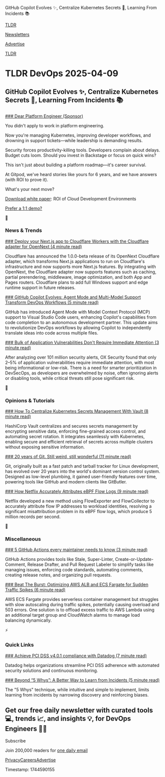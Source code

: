 GitHub Copilot Evolves ✨, Centralize Kubernetes Secrets 🤫, Learning From Incidents 📚

[TLDR](/)

[Newsletters](/newsletters)

[Advertise](https://advertise.tldr.tech/)

[TLDR](/)

# TLDR DevOps 2025-04-09

## GitHub Copilot Evolves ✨, Centralize Kubernetes Secrets 🤫, Learning From Incidents 📚

### 

[### Dear Platform Engineer (Sponsor)](https://www.gitpod.io/platform-engineer?utm_campaign=tldrdevops_2025_primary&amp;utm_source=partner&amp;utm_medium=email)

You didn't apply to work in platform engineering.

Now you're managing Kubernetes, improving developer workflows, and drowning in support tickets—while leadership is demanding results.

Security forces productivity-killing tools. Developers complain about delays. Budget cuts loom. Should you invest in Backstage or focus on quick wins?

This isn't just about building a platform roadmap—it's career survival.

At Gitpod, we've heard stories like yours for 6 years, and we have answers (with ROI to prove it).

What's your next move?

[Download white paper](https://www.gitpod.io/whitepaper/cde?utm_campaign=tldrdevops_2025_primary&utm_source=partner&utm_medium=email): ROI of Cloud Development Environments

[Prefer a 1:1 demo?](https://www.gitpod.io/contact/get-demo/platform?utm_campaign=tldrdevops_2025_primary&utm_source=partner&utm_medium=email)

📱

### News & Trends

[### Deploy your Next.js app to Cloudflare Workers with the Cloudflare adapter for OpenNext (4 minute read)](https://blog.cloudflare.com/deploying-nextjs-apps-to-cloudflare-workers-with-the-opennext-adapter/?utm_source=tldrdevops)

Cloudflare has announced the 1.0.0-beta release of its OpenNext Cloudflare adapter, which transforms Next.js applications to run on Cloudflare's infrastructure and now supports more Next.js features. By integrating with OpenNext, the Cloudflare adapter now supports features such as caching, partial prerendering, middleware, image optimization, and both App and Pages routers. Cloudflare plans to add full Windows support and edge runtime support in future releases.

[### GitHub Copilot Evolves: Agent Mode and Multi-Model Support Transform DevOps Workflows (5 minute read)](https://devops.com/github-copilot-evolves-agent-mode-and-multi-model-support-transform-devops-workflows/?utm_source=tldrdevops)

GitHub has introduced Agent Mode with Model Context Protocol (MCP) support to Visual Studio Code users, enhancing Copilot's capabilities from code completion to an autonomous development partner. This update aims to revolutionize DevOps workflows by allowing Copilot to independently translate ideas into code across multiple files.

[### Bulk of Application Vulnerabilities Don't Require Immediate Attention (3 minute read)](https://devops.com/report-bulk-of-application-vulnerabilities-dont-require-immediate-attention/?utm_source=tldrdevops)

After analyzing over 101 million security alerts, OX Security found that only 2–5% of application vulnerabilities require immediate attention, with most being informational or low-risk. There is a need for smarter prioritization in DevSecOps, as developers are overwhelmed by noise, often ignoring alerts or disabling tools, while critical threats still pose significant risk.

🚀

### Opinions & Tutorials

[### How To Centralize Kubernetes Secrets Management With Vault (8 minute read)](https://thenewstack.io/how-to-centralize-kubernetes-secrets-management-with-vault/?utm_source=tldrdevops)

HashiCorp Vault centralizes and secures secrets management by encrypting sensitive data, enforcing fine-grained access control, and automating secret rotation. It integrates seamlessly with Kubernetes, enabling secure and efficient retrieval of secrets across multiple clusters without exposing sensitive information.

[### 20 years of Git. Still weird, still wonderful (11 minute read)](https://blog.gitbutler.com/20-years-of-git/?utm_source=tldrdevops)

Git, originally built as a fast patch and tarball tracker for Linux development, has evolved over 20 years into the world's dominant version control system. Designed as low-level plumbing, it gained user-friendly features over time, powering tools like GitHub and modern clients like GitButler.

[### How Netflix Accurately Attributes eBPF Flow Logs (9 minute read)](https://netflixtechblog.com/how-netflix-accurately-attributes-ebpf-flow-logs-afe6d644a3bc?utm_source=tldrdevops)

Netflix developed a new method using FlowExporter and FlowCollector to accurately attribute flow IP addresses to workload identities, resolving a significant misattribution problem in its eBPF flow logs, which produce 5 million records per second.

🎁

### Miscellaneous

[### 5 GitHub Actions every maintainer needs to know (3 minute read)](https://github.blog/open-source/maintainers/5-github-actions-every-maintainer-needs-to-know/?utm_source=tldrdevops)

GitHub Actions provides tools like Stale, Super-Linter, Create-or-Update-Comment, Release Drafter, and Pull Request Labeler to simplify tasks like managing issues, enforcing code standards, automating comments, creating release notes, and organizing pull requests.

[### Beat The Burst: Optimizing AWS ALB and ECS Fargate for Sudden Traffic Spikes (6 minute read)](https://dev.to/aws-builders/beat-the-burst-optimizing-aws-alb-and-ecs-fargate-for-sudden-traffic-spikes-44h1?utm_source=tldrdevops)

AWS ECS Fargate provides serverless container management but struggles with slow autoscaling during traffic spikes, potentially causing overload and 503 errors. One solution is to offload excess traffic to AWS Lambda using an additional target group and CloudWatch alarms to manage load balancing dynamically.

⚡️

### Quick Links

[### Achieve PCI DSS v4.0.1 compliance with Datadog (7 minute read)](https://www.datadoghq.com/blog/pci-dss-compliance/?utm_source=tldrdevops)

Datadog helps organizations streamline PCI DSS adherence with automated security solutions and continuous monitoring.

[### Beyond “5 Whys”: A Better Way to Learn from Incidents (5 minute read)](https://uptimelabs.io/beyond-5-whys-a-better-way-to-learn-from-incidents/?utm_source=tldrdevops)

The "5 Whys" technique, while intuitive and simple to implement, limits learning from incidents by narrowing discovery and reinforcing biases.

## Get our free daily newsletter with curated tools 💻, trends 📈, and insights 💡, for DevOps Engineers 👨‍💻

Subscribe

Join 200,000 readers for [one daily email](/api/latest/devops)

[Privacy](/privacy)[Careers](https://jobs.ashbyhq.com/tldr.tech)[Advertise](/devops/advertise)

Timestamp: 1744590155
